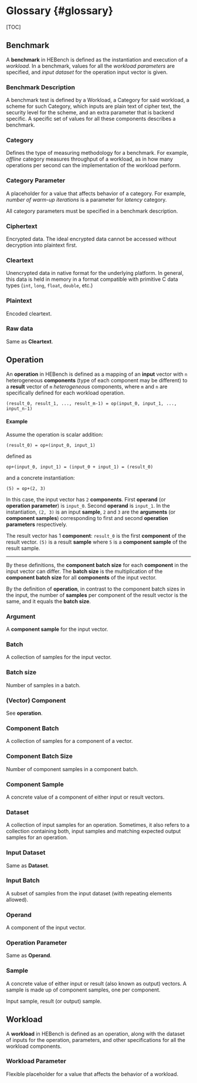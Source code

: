 Glossary                {#glossary}
========================

[TOC]

## Benchmark

A **benchmark** in HEBench is defined as the instantiation and execution of a *workload*. In a benchmark, values for all the *workload parameters* are specified, and *input dataset* for the operation input vector is given.

### Benchmark Description
A benchmark test is defined by a Workload, a Category for said workload, a scheme for such Category, which inputs are plain text of cipher text, the security level for the scheme, and an extra parameter that is backend specific. A specific set of values for all these components describes a benchmark.

### Category
Defines the type of measuring methodology for a benchmark. For example, *offline* category measures throughput of a workload, as in how many operations per second can the implementation of the workload perform.

### Category Parameter
A placeholder for a value that affects behavior of a category. For example, *number of warm-up iterations* is a parameter for *latency* category.

All category parameters must be specified in a benchmark description.

### Ciphertext
Encrypted data. The ideal encrypted data cannot be accessed without decryption into plaintext first.

### Cleartext
Unencrypted data in native format for the underlying platform. In general, this data is held in memory in a format compatible with primitive C data types (`int`, `long`, `float`, `double`, etc.)

### Plaintext
Encoded cleartext.

### Raw data
Same as **Cleartext**.

## Operation

An **operation** in HEBench is defined as a mapping of an **input** vector with `n` heterogeneous **components** (type of each component may be different) to a **result** vector of `m` *heterogeneous* components, where `m` and `n` are specifically defined for each workload operation.

```
(result_0, result_1, ..., result_m-1) = op(input_0, input_1, ..., input_n-1)
```

#### Example

Assume the operation is scalar addition:

```
(result_0) = op+(input_0, input_1)
```

defined as

```
op+(input_0, input_1) = (input_0 + input_1) = (result_0)
```

and a concrete instantiation:

```
(5) = op+(2, 3)
```

In this case, the input vector has `2` **components**. First  **operand** (or **operation parameter**) is `input_0`. Second **operand** is `input_1`. In the instantiation, `(2, 3)` is an input **sample**, `2` and `3` are the **arguments** (or **component samples**) corresponding to first and second **operation parameters** respectively.

The result vector has 1 **component**: `result_0` is the first **component** of the result vector. `(5)` is a result **sample** where `5` is a **component sample** of the result sample.
<hr>

By these definitions, the **component batch size** for each **component** in the input vector can differ. The **batch size** is the multiplication of the **component batch size** for all **components** of the input vector.

By the definition of **operation**, in contrast to the component batch sizes in the input, the number of **samples** per component of the result vector is the same, and it equals the **batch size**.

### Argument
A **component sample** for the input vector.

### Batch
A collection of samples for the input vector.

### Batch size
Number of samples in a batch.

### (Vector) Component

See **operation**.

### Component Batch
A collection of samples for a component of a vector.

### Component Batch Size
Number of component samples in a component batch.

### Component Sample
A concrete value of a component of either input or result vectors.

### Dataset
A collection of input samples for an operation. Sometimes, it also refers to a collection containing both, input samples and matching expected output samples for an operation.

### Input Dataset
Same as **Dataset**.

### Input Batch
A subset of samples from the input dataset (with repeating elements allowed).

### Operand
A component of the input vector.

### Operation Parameter
Same as **Operand**.

### Sample
A concrete value of either input or result (also known as output) vectors. A sample is made up of component samples, one per component.

Input sample, result (or output) sample.

## Workload

A **workload** in HEBench is defined as an operation, along with the dataset of inputs for the operation, parameters, and other specifications for all the workload components.

### Workload Parameter
Flexible placeholder for a value that affects the behavior of a workload.

